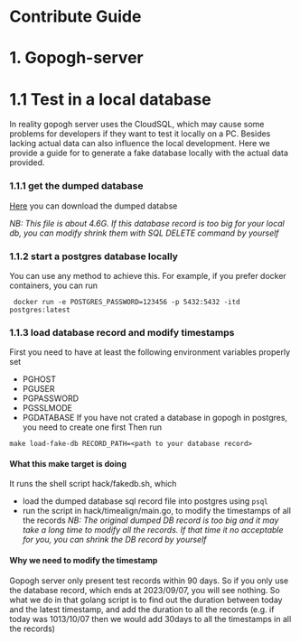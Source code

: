 # Contribute Guide
# 1. Gopogh-server
# 1.1 Test in a local database
In reality gopogh server uses the CloudSQL, which may cause some problems for developers if they want to test it locally on a PC. Besides lacking actual data can also influence the local development. Here we provide a guide for to generate a fake database locally with the actual data provided.

### 1.1.1 get the dumped database
[Here](https://storage.googleapis.com/minikube-flake-rate/Backup_Cloud_SQL_Export_2023-10-09%20(11%3A18%3A19).sql) you can download the dumped databse

*NB: This file is about 4.6G. If this database record is too big for your local db, you can modify shrink them with SQL DELETE command by yourself*


### 1.1.2 start a postgres database locally
You can use any method to achieve this. For example, if you prefer docker containers, you can run
```shell
 docker run -e POSTGRES_PASSWORD=123456 -p 5432:5432 -itd  postgres:latest    
```
### 1.1.3 load database record and modify timestamps
First you need to have at least the following environment variables properly set
- PGHOST
- PGUSER
- PGPASSWORD
- PGSSLMODE
- PGDATABASE
If you have not crated a database in gopogh in postgres, you need to create one first
Then run
```shell
make load-fake-db RECORD_PATH=<path to your database record>
```

#### What this make target is doing
It runs the shell script hack/fakedb.sh, which
- load the dumped database sql record file into postgres using `psql`
- run the script in hack/timealign/main.go, to modify the timestamps of all the records 
*NB: The original dumped DB record is too big and it may take a long time to modify all the records. If that time it no acceptable for you, you can shrink the DB record by yourself*

#### Why we need to modify the timestamp
Gopogh server only present test records within 90 days. So if you only use the database record, which ends at 2023/09/07, you will see nothing. So what we do in that golang script is to find out the duration between today and the latest timestamp, and add the duration to all the records (e.g. if today was 1013/10/07 then we would add 30days to all the timestamps in all the records) 

